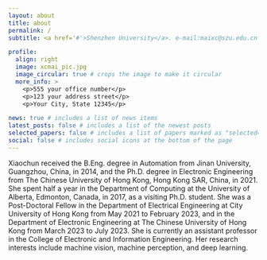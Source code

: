 ```yaml
---
layout: about
title: about
permalink: /
subtitle: <a href='#'>Shenzhen University</a>. e-mail:maixc@szu.edu.cn

profile:
  align: right
  image: xcmai_pic.jpg
  image_circular: true # crops the image to make it circular
  more_info: >
    <p>555 your office number</p>
    <p>123 your address street</p>
    <p>Your City, State 12345</p>

news: true # includes a list of news items
latest_posts: false # includes a list of the newest posts
selected_papers: false # includes a list of papers marked as "selected={true}"
social: false # includes social icons at the bottom of the page
---
```


Xiaochun received the B.Eng. degree in Automation from Jinan University, Guangzhou, China, in 2014, and the Ph.D. degree in Electronic Engineering from The Chinese University of Hong Kong, Hong Kong SAR, China, in 2021. She spent half a year in the Department of Computing at the University of Alberta, Edmonton, Canada, in 2017, as a visiting Ph.D. student.
She was a Post-Doctoral Fellow in the Department of Electrical Engineering at City University of Hong Kong from May 2021 to February 2023, and in the Department of Electronic Engineering at The Chinese University of Hong Kong from March 2023 to July 2023. She is currently an assistant professor in the College of Electronic and Information Engineering. Her research interests include machine vision, machine perception, and deep learning.

